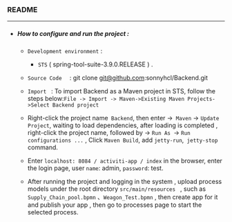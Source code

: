 ### README

---

- ##### How to configure and run the project :

  - `Development environment` :
    - `STS` ( spring-tool-suite-3.9.0.RELEASE ) .
  - `Source Code  ` : git clone git@github.com:sonnyhcl/Backend.git 
  - `Import `  : To import Backend as a Maven project in STS, follow the steps below:`File -> Import -> Maven->Existing Maven Projects->Select Backend project `
  
  - Right-click the project name` Backend`, then enter ->` Maven` -> `Update Project`, waiting to load dependencies, after loading is completed , right-click the project name, followed by -> `Run As `-> `Run configurations ...` , Click `Maven Build`, add `jetty-run`,` jetty-stop` command.
  - Enter `localhost: 8084 / activiti-app / index` in the browser, enter the login page, user `name`: admin, `password`: test.
  - After running the project and logging in  the system , upload process models under the root directory `src/main/resources `  , such as `Supply_Chain_pool.bpmn`  、`Weagon_Test.bpmn` , then create  app for it  and publish your app  , then  go to processes page to  start the selected process.


